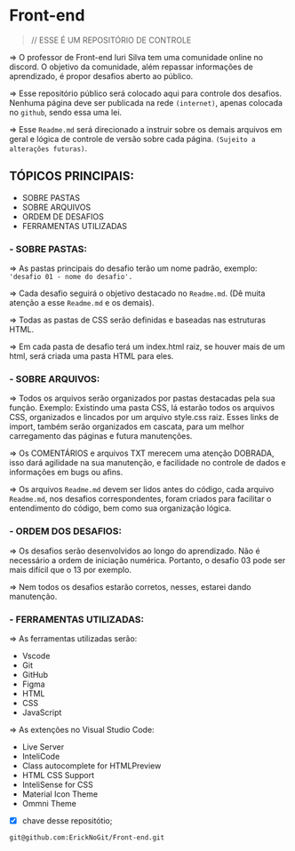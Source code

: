 # Front-end

> // ESSE É UM REPOSITÓRIO DE CONTROLE

=> O professor de Front-end Iuri Silva tem uma comunidade online no discord. O objetivo da comunidade, além repassar informações de aprendizado, é propor desafios aberto ao público.

=> Esse repositório público será colocado aqui para controle dos desafios. Nenhuma página deve ser publicada na rede `(internet)`, apenas colocada no `github`, sendo essa uma lei.

=> Esse `Readme.md` será direcionado a instruir sobre os demais arquivos em geral e lógica de controle de versão sobre cada página. `(Sujeito a alterações futuras)`.

## TÓPICOS PRINCIPAIS:

- SOBRE PASTAS
- SOBRE ARQUIVOS
- ORDEM DE DESAFIOS
- FERRAMENTAS UTILIZADAS

### - SOBRE PASTAS:

=> As pastas principais do desafio terão um nome padrão, exemplo: `'desafio 01 - nome do desafio'.`

=> Cada desafio seguirá o objetivo destacado no `Readme.md`. (Dê muita atenção a esse `Readme.md` e os demais).

=> Todas as pastas de CSS serão definidas e baseadas nas estruturas HTML.

=> Em cada pasta de desafio terá um index.html raiz, se houver mais de um html, será criada uma pasta HTML para eles.

### - SOBRE ARQUIVOS:

=> Todos os arquivos serão organizados por pastas destacadas pela sua função. Exemplo: Existindo uma pasta CSS, lá estarão todos os arquivos CSS, organizados e lincados por um arquivo style.css raiz. Esses links de import, também serão organizados em cascata, para um melhor carregamento das páginas e futura manutenções.

=> Os COMENTÁRIOS e arquivos TXT merecem uma atenção DOBRADA, isso dará agilidade na sua manutenção, e facilidade no controle de dados e informações em bugs ou afins.

=> Os arquivos `Readme.md` devem ser lidos antes do código, cada arquivo `Readme.md`, nos desafios correspondentes, foram criados para facilitar o entendimento do código, bem como sua organização lógica.

### - ORDEM DOS DESAFIOS:

=> Os desafios serão desenvolvidos ao longo do aprendizado. Não é necessário a ordem de iniciação numérica. Portanto, o desafio 03 pode ser mais difícil que o 13 por exemplo.

=> Nem todos os desafios estarão corretos, nesses, estarei dando manutenção.

### - FERRAMENTAS UTILIZADAS:

=> As ferramentas utilizadas serão:

- Vscode
- Git
- GitHub
- Figma
- HTML
- CSS
- JavaScript

=> As extenções no Visual Studio Code:

- Live Server
- InteliCode
- Class autocomplete for HTMLPreview
- HTML CSS Support
- InteliSense for CSS
- Material Icon Theme
- Ommni Theme

- [x] chave desse repositótio;

```
git@github.com:ErickNoGit/Front-end.git
```
